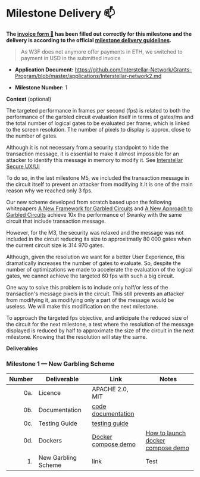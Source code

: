 # Milestone Delivery :mailbox:



**The [invoice form :pencil:](https://docs.google.com/forms/d/e/1FAIpQLSfmNYaoCgrxyhzgoKQ0ynQvnNRoTmgApz9NrMp-hd8mhIiO0A/viewform) has been filled out correctly for this milestone and the delivery is according to the official [milestone delivery guidelines](https://github.com/w3f/Grants-Program/blob/master/docs/milestone-deliverables-guidelines.md).**  

> As W3F does not anymore offer payments in ETH, we switched to payment in USD in the submitted invoice

* **Application Document:** https://github.com/Interstellar-Network/Grants-Program/blob/master/applications/Interstellar-network2.md

* **Milestone Number:**  1

**Context** (optional)

The targeted performance in frames per second (fps) is related to both the performance of the garbled circuit evaluation itself in terms of gates/ms and the total number of logical gates to be evaluated per frame, which is linked to the screen resolution. The number of pixels to display is approx. close to the number of gates. 

Although it is not necessary from a security standpoint to hide the transaction message, it is essential to make it almost impossible for an attacker to identify this message in memory to modify it. See [Interstellar Secure UX/UI](https://medium.com/@jlleleu/interstellar-secure-ux-7d7f095403c9)

To do so, in the last milestone M5, we included the transaction message in the circuit itself to prevent an attacker from modifying it.It is one of the main reason why we reached only 3 fps.

Our new scheme developed from scratch based upon the following whitepapers [A New Framework for Garbled Circuits](https://www.esat.kuleuven.be/cosic/publications/article-3351.pdf) and [A New Approach to Garbled Circuits](https://eprint.iacr.org/2021/739.pdf) achieve 10x the performance of Swanky with the same circuit that include transaction message. 
 
However, for the M3, the security was relaxed and the message was not included in the circuit reducing its size to approxitmatly 80 000 gates when the current circuit size is 314 970 gates.

Although, given the resolution we want for a better User Experience, this dramatically increases the number of gates to evaluate. So, despite the number of optimizations we made to accelerate the evaluation of the logical gates, we cannot achieve the targeted 60 fps with such a big circuit.

One way to solve this problem is to include only half/or less of the transaction's message pixels in the circuit. This still prevents an attacker from modifying it, as modifying only a part of the message would be useless. We will make this modification on the next milestone. 

To approach the targeted fps objective, and anticipate the reduced size of the circuit for the next milestone, a test where  the resolution of the message displayed is reduced by half to approximate the size of the circuit in the next milestone. Knowing that the resolution will stay the same.


**Deliverables**

### Milestone 1 — New Garbling Scheme


| Number | Deliverable | Link | Notes  |
| -----: | ----------- | -----------|------------ |
| 0a. | Licence  |  APACHE 2.0, MIT | |
| 0b. | Documentation  |  [code documentation](https://book.interstellar.gg/P2M1.html#code-documentation  ) |   |
| 0c. | Testing Guide | [testing guide](https://book.interstellar.gg/P2M1.html#testing-guide) | |
| 0d. | Dockers | [Docker compose demo]() | [How to launch docker compose demo]( https://book.interstellar.gg/P2M1_demo_tutorial.html)   |
| 1. | New Garbling Scheme|link   | Test

